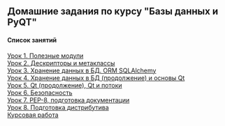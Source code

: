 ## Домашние задания по курсу "Базы данных и PyQT"
#### Список занятий

[Урок 1. Полезные модули](https://github.com/Dr0nx/dbpyqt/tree/lesson_1/lesson_1/) <br>
[Урок 2. Дескрипторы и метаклассы ](https://github.com/Dr0nx/dbpyqt/tree/lesson_2/lesson_2/) <br>
[Урок 3. Хранение данных в БД. ORM SQLAlchemy ](https://github.com/Dr0nx/dbpyqt/tree/lesson_3/lesson_3/) <br>
[Урок 4. Хранение данных в БД (продолжение) и основы Qt ](https://github.com/Dr0nx/dbpyqt/tree/lesson_4/lesson_4/) <br>
[Урок 5. Qt (продолжение), Qt и потоки ](https://github.com/Dr0nx/dbpyqt/tree/lesson_5/lesson_5/) <br>
[Урок 6. Безопасность ](https://github.com/Dr0nx/dbpyqt/tree/lesson_6/lesson_6/) <br>
[Урок 7. PEP-8, подготовка документации ](https://github.com/Dr0nx/dbpyqt/tree/lesson_7/lesson_7/) <br>
[Урок 8. Подготовка дистрибутива](https://github.com/Dr0nx/dbpyqt/tree/lesson_8/lesson_8/) <br>
[Курсовая работа](https://github.com/Dr0nx/dbpyqt/tree/coursework/coursework/) <br>
